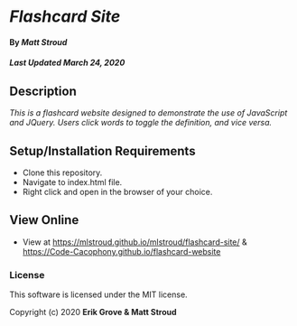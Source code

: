 # _Flashcard Site_

#### By _**Matt Stroud**_
##### _Last Updated March 24, 2020_

## Description

_This is a flashcard website designed to demonstrate the use of JavaScript and JQuery._
_Users click words to toggle the definition, and vice versa._

## Setup/Installation Requirements

* Clone this repository.
* Navigate to index.html file.
* Right click and open in the browser of your choice.

## View Online

* View at https://mlstroud.github.io/mlstroud/flashcard-site/ & https://Code-Cacophony.github.io/flashcard-website

### License

This software is licensed under the MIT license.

Copyright (c) 2020 **Erik Grove & Matt Stroud**
